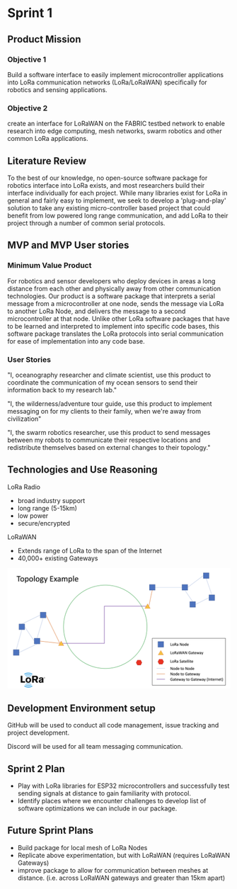 # Sprint 1

## Product Mission

### Objective 1

Build a software interface to easily implement microcontroller applications into LoRa communication networks (LoRa/LoRaWAN) specifically for robotics and sensing applications.

### Objective 2

create an interface for LoRaWAN on the FABRIC testbed network to enable research into edge computing, mesh networks, swarm robotics and other common LoRa applications.

## Literature Review

To the best of our knowledge, no open-source software package for robotics interface into LoRa exists, and most researchers build their interface individually for each project. While many libraries exist for LoRa in general and fairly easy to implement, we seek to develop a 'plug-and-play' solution to take any existing micro-controller based project that could benefit from low powered long range communication, and add LoRa to their project through a number of common serial protocols.

## MVP and MVP User stories

### Minimum Value Product

For robotics and sensor developers who deploy devices in areas a long distance from each other and physically away from other communication technologies.  Our product is a software package that interprets a serial message from a microcontroller at one node, sends the message via LoRa to another LoRa Node, and delivers the message to a second microcontroller at that node. Unlike other LoRa software packages that have to be learned and interpreted to implement into specific code bases, this software package translates the LoRa protocols into serial communication for ease of implementation into any code base.

### User Stories

"I, oceanography researcher and climate scientist, use this product to coordinate the communication of my ocean sensors to send their information back to my research lab."

"I, the wilderness/adventure tour guide, use this product to implement messaging on for my clients to their family, when we're away from civilization"

"I, the swarm robotics researcher, use this product to send messages between my robots to communicate their respective locations and redistribute themselves based on external changes to their topology."  

## Technologies and Use Reasoning

LoRa Radio

- broad industry support
- long range (5-15km)
- low power
- secure/encrypted

LoRaWAN

- Extends range of LoRa to the span of the Internet
- 40,000+ existing Gateways

![](LoRa-topology.png)

## Development Environment setup

GitHub will be used to conduct all code management, issue tracking and project development.

Discord will be used for all team messaging communication.

## Sprint 2 Plan

- Play with LoRa libraries for ESP32 microcontrollers and successfully test sending signals at distance to gain familiarity with protocol.
- Identify places where we encounter challenges to develop list of software optimizations we can include in our package.

## Future Sprint Plans

- Build package for local mesh of LoRa Nodes
- Replicate above experimentation, but with LoRaWAN (requires LoRaWAN Gateways)
- improve package to allow for communication between meshes at distance. (i.e. across LoRaWAN gateways and greater than 15km apart)
